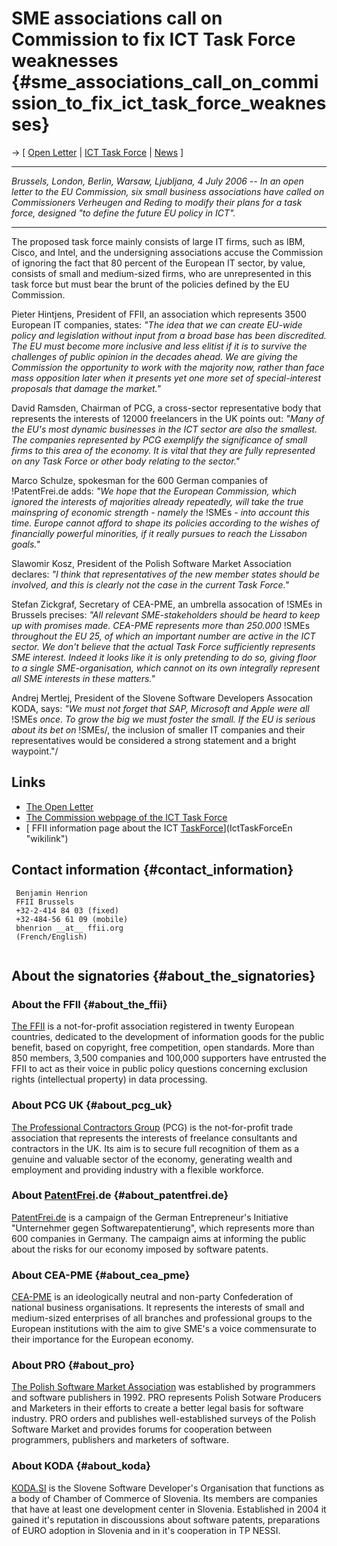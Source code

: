 # SME associations call on Commission to fix ICT Task Force weaknesses {#sme_associations_call_on_commission_to_fix_ict_task_force_weaknesses}

-\> \[ [ Open Letter](IctTaskForceOpenLetter060703En "wikilink") \| [
ICT Task Force](IctTaskForceEn "wikilink") \| [
News](SwpatcninoEn "wikilink") \]

------------------------------------------------------------------------

*Brussels, London, Berlin, Warsaw, Ljubljana, 4 July 2006 \-- In an open
letter to the EU Commission, six small business associations have called
on Commissioners Verheugen and Reding to modify their plans for a task
force, designed \"to define the future EU policy in ICT\".*

------------------------------------------------------------------------

The proposed task force mainly consists of large IT firms, such as IBM,
Cisco, and Intel, and the undersigning associations accuse the
Commission of ignoring the fact that 80 percent of the European IT
sector, by value, consists of small and medium-sized firms, who are
unrepresented in this task force but must bear the brunt of the policies
defined by the EU Commission.

Pieter Hintjens, President of FFII, an association which represents 3500
European IT companies, states: *\"The idea that we can create EU-wide
policy and legislation without input from a broad base has been
discredited. The EU must become more inclusive and less elitist if it is
to survive the challenges of public opinion in the decades ahead. We are
giving the Commission the opportunity to work with the majority now,
rather than face mass opposition later when it presents yet one more set
of special-interest proposals that damage the market.\"*

David Ramsden, Chairman of PCG, a cross-sector representative body that
represents the interests of 12000 freelancers in the UK points out:
*\"Many of the EU\'s most dynamic businesses in the ICT sector are also
the smallest. The companies represented by PCG exemplify the
significance of small firms to this area of the economy. It is vital
that they are fully represented on any Task Force or other body relating
to the sector.\"*

Marco Schulze, spokesman for the 600 German companies of !PatentFrei.de
adds: *\"We hope that the European Commission, which ignored the
interests of majorities already repeatedly, will take the true
mainspring of economic strength - namely the* !SMEs *- into account this
time. Europe cannot afford to shape its policies according to the wishes
of financially powerful minorities, if it really pursues to reach the
Lissabon goals.\"*

Slawomir Kosz, President of the Polish Software Market Association
declares: *\"I think that representatives of the new member states
should be involved, and this is clearly not the case in the current Task
Force.\"*

Stefan Zickgraf, Secretary of CEA-PME, an umbrella assocation of !SMEs
in Brussels precises: *\"All relevant SME-stakeholders should be heard
to keep up with promises made. CEA-PME represents more than 250.000*
!SMEs *throughout the EU 25, of which an important number are active in
the ICT sector. We don\'t believe that the actual Task Force
sufficiently represents SME interest. Indeed it looks like it is only
pretending to do so, giving floor to a single SME-organisation, which
cannot on its own integrally represent all SME interests in these
matters.\"*

Andrej Mertlej, President of the Slovene Software Developers Assocation
KODA, says: *\"We must not forget that SAP, Microsoft and Apple were
all* !SMEs *once. To grow the big we must foster the small. If the EU is
serious about its bet on* !SMEs/, the inclusion of smaller IT companies
and their representatives would be considered a strong statement and a
bright waypoint.\"/

## Links

-   [ The Open Letter](IctTaskForceOpenLetter060703En "wikilink")
-   [The Commission webpage of the ICT Task
    Force](http://ec.europa.eu/enterprise/ict/taskforce.htm "wikilink")
-   [ FFII information page about the ICT
    [TaskForce](TaskForce "wikilink")](IctTaskForceEn "wikilink")

## Contact information {#contact_information}

` Benjamin Henrion`\
` FFII Brussels`\
` +32-2-414 84 03 (fixed)`\
` +32-484-56 61 09 (mobile)`\
` bhenrion __at__ ffii.org`\
` (French/English)`\
` `

## About the signatories {#about_the_signatories}

### About the FFII {#about_the_ffii}

[The FFII](http://www.ffii.org "wikilink") is a not-for-profit
association registered in twenty European countries, dedicated to the
development of information goods for the public benefit, based on
copyright, free competition, open standards. More than 850 members,
3,500 companies and 100,000 supporters have entrusted the FFII to act as
their voice in public policy questions concerning exclusion rights
(intellectual property) in data processing.

### About PCG UK {#about_pcg_uk}

[The Professional Contractors Group](http://www.pcg.org.uk "wikilink")
(PCG) is the not-for-profit trade association that represents the
interests of freelance consultants and contractors in the UK. Its aim is
to secure full recognition of them as a genuine and valuable sector of
the economy, generating wealth and employment and providing industry
with a flexible workforce.

### About [PatentFrei](PatentFrei "wikilink").de {#about_patentfrei.de}

[PatentFrei.de](http://www.patentfrei.de "wikilink") is a campaign of
the German Entrepreneur\'s Initiative \"Unternehmer gegen
Softwarepatentierung\", which represents more than 600 companies in
Germany. The campaign aims at informing the public about the risks for
our economy imposed by software patents.

### About CEA-PME {#about_cea_pme}

[CEA-PME](http://www.cea-pme.org "wikilink") is an ideologically neutral
and non-party Confederation of national business organisations. It
represents the interests of small and medium-sized enterprises of all
branches and professional groups to the European institutions with the
aim to give SME\'s a voice commensurate to their importance for the
European economy.

### About PRO {#about_pro}

[The Polish Software Market
Association](http://www.pro.org.pl "wikilink") was established by
programmers and software publishers in 1992. PRO represents Polish
Sotware Producers and Marketers in their efforts to create a better
legal basis for software industry. PRO orders and publishes
well-established surveys of the Polish Software Market and provides
forums for cooperation between programmers, publishers and marketers of
software.

### About KODA {#about_koda}

[KODA.SI](http://www.gzs.si/koda.si "wikilink") is the Slovene Software
Developer\'s Organisation that functions as a body of Chamber of
Commerce of Slovenia. Its members are companies that have at least one
development center in Slovenia. Established in 2004 it gained it\'s
reputation in discoussions about software patents, preparations of EURO
adoption in Slovenia and in it\'s cooperation in TP NESSI.

